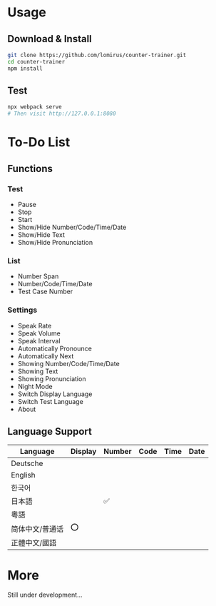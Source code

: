 # Usage

## Download & Install

```bash
git clone https://github.com/lomirus/counter-trainer.git
cd counter-trainer
npm install
```

## Test

```bash
npx webpack serve
# Then visit http://127.0.0.1:8080
```

# To-Do List

## Functions

### Test

* Pause
* Stop
* Start
* Show/Hide Number/Code/Time/Date
* Show/Hide Text
* Show/Hide Pronunciation

### List

* Number Span
* Number/Code/Time/Date
* Test Case Number

### Settings

* Speak Rate
* Speak Volume
* Speak Interval
* Automatically Pronounce
* Automatically Next
* Showing Number/Code/Time/Date
* Showing Text
* Showing Pronunciation
* Night Mode
* Switch Display Language
* Switch Test Language
* About

## Language Support

|Language|Display|Number|Code|Time|Date|
|--------|-------|------|----|----|----|
|Deutsche||||||
|English||||||
|한국어||||||
|日本語||✅||||
|粵語||||||
|简体中文/普通话|⭕|||||
|正體中文/國語||||||

# More

Still under development...